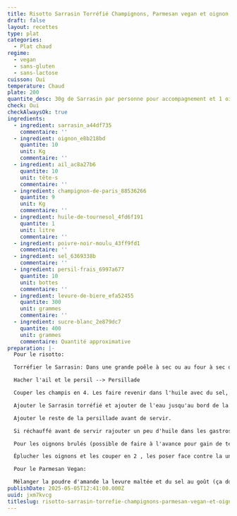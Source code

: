 ```yaml
---
title: Risotto Sarrasin Torréfié Champignons, Parmesan vegan et oignon brulé
draft: false
layout: recettes
type: plat
categories:
  - Plat chaud
regime:
  - vegan
  - sans-gluten
  - sans-lactose
cuisson: Oui
temperature: Chaud
plate: 200
quantite_desc: 30g de Sarrasin par personne pour accompagnement et 1 oignon par personne
check: Oui
checkAlwaysOk: true
ingredients:
  - ingredient: sarrasin_a44df735
    commentaire: ''
  - ingredient: oignon_e8b218bd
    quantite: 10
    unit: Kg
    commentaire: ''
  - ingredient: ail_ac8a27b6
    quantite: 10
    unit: tête·s
    commentaire: ''
  - ingredient: champignon-de-paris_88536266
    quantite: 9
    unit: Kg
    commentaire: ''
  - ingredient: huile-de-tournesol_4fd6f191
    quantite: 1
    unit: litre
    commentaire: ''
  - ingredient: poivre-noir-moulu_43ff9fd1
    commentaire: ''
  - ingredient: sel_6369338b
    commentaire: ''
  - ingredient: persil-frais_6997a677
    quantite: 10
    unit: bottes
    commentaire: ''
  - ingredient: levure-de-biere_efa52455
    quantite: 300
    unit: grammes
    commentaire: ''
  - ingredient: sucre-blanc_2e879dc7
    quantite: 400
    unit: grammes
    commentaire: Quantité approximative
preparation: |-
  Pour le risotto:

  Torréfier le Sarrasin: Dans une grande poêle à sec ou au four à sec dans des gastro jusqu'à ce qu'il devienne très craquant (grain ferme)

  Hacher l'ail et le persil --> Persillade

  Couper les champis en 4. Les faire revenir dans l'huile avec du sel, du poivre et la moitié de la persillade dans une grande poêle (paella par ex.)

  Ajouter le Sarrasin torréfié et ajouter de l'eau jusqu'au bord de la poêle, mélanger, quand l'eau s'évapore en rajouter jusqu'à la texture désirée (sarrasin cuit mais pas gluant)

  Ajouter le reste de la persillade avant de servir.

  Si réchauffé avant de servir rajouter un peu d'huile dans les gastros avant de réchauffer sinon ça risque d'être trop sec)

  Pour les oignons brulés (possible de faire à l'avance pour gain de temps):

  Éplucher les oignons et les couper en 2 , les poser face contre la une poêle chauffée à feu vif pendant 3-4 minutes (jusqu'à ce qu'il soit cramés). Ajouter de l'eau chaude dans la poêle et couvrir pendant 5 à 10 minutes (jusqu'à ce que les oignons soit mou/cuit). Les sortir dans un gastro face vers le haut et tout de suite les saupoudrer de sucre pour qu'il fonde avec la chaleur des oignons.

  Pour le Parmesan Vegan: 

  Mélanger la poudre d'amande la levure maltée et du sel au goût (ça doit être bien salé)
publishDate: 2025-05-05T12:41:00.000Z
uuid: jxm7kvcg
titleslug: risotto-sarrasin-torrefie-champignons-parmesan-vegan-et-oignon-brule_jxm7kvcg
---
```

